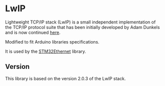 # LwIP
 Lightweight TCP/IP stack (LwIP)  is a small independent implementation of the TCP/IP protocol suite that has been initially developed by Adam Dunkels and is now continued [here](https://savannah.nongnu.org/projects/lwip/).

 Modified to fit Arduino libraries specifications.

 It is used by the [STM32Ethernet](https://github.com/stm32duino/STM32Ethernet) library.

## Version

This library is based on the version 2.0.3 of the LwIP stack.
